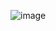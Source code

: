 ![image](https://user-images.githubusercontent.com/58388133/135718136-dc4351cc-4229-41ac-96da-49a781081bf0.png)

